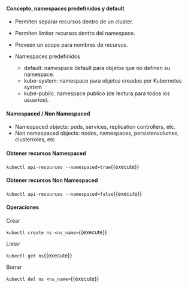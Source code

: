 #### Concepto, namespaces predefinidos y default

- Permiten separar recursos dentro de un cluster.
- Permiten limitar recursos dentro del namespace.
- Proveen un scope para nombres de recursos.

- Namespaces predefinidos

  - default: namespace default para objetos que no definen su namespace.
  - kube-system: namespace para objetos creados por Kubernetes system
  - kube-public: namespace publico (de lectura para todos los usuarios).

#### Namespaced / Non Namespaced

- Namespaced objects: pods, services, replication controllers, etc.
- Non namespaced objects: nodes, namespaces, persistenvolumes, clusterroles, etc

#### Obtener recursos Namespaced

`kubectl api-resources --namespaced=true`{{execute}}

#### Obtener recursos Non Namespaced

`kubectl api-resources --namespaced=false`{{execute}}

#### Operaciones

Crear

`kubectl create ns <ns_name>`{{execute}}

Listar

`kubectl get ns`{{execute}}

Borrar

`kubectl del ns <ns_name>`{{execute}}
